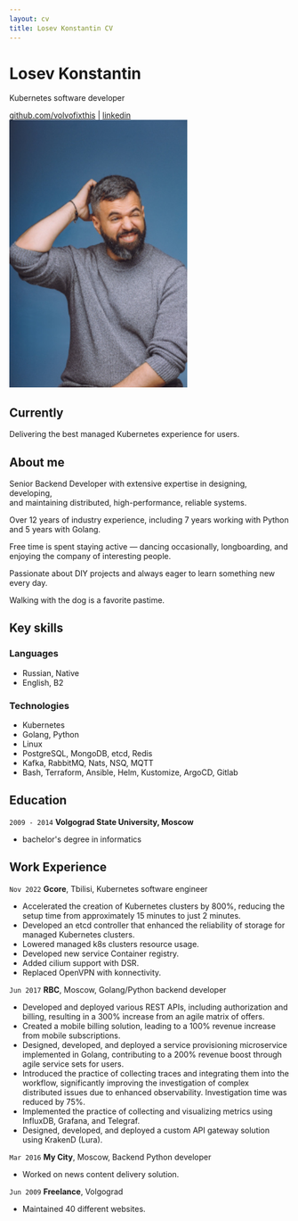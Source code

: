```yaml
---
layout: cv
title: Losev Konstantin CV
---
```

# Losev Konstantin
Kubernetes software developer

<div id="webaddress">
<a href="https://github.com/volvofixthis">github.com/volvofixthis</a>
| <a href="https://www.linkedin.com/in/konstantin-losev-574919252/">linkedin</a>
</div>
<img src="./media/photo3.jpg" height="480px">

## Currently

Delivering the best managed Kubernetes experience for users.

## About me

Senior Backend Developer with extensive expertise in designing, developing,  
and maintaining distributed, high-performance, reliable systems.  

Over 12 years of industry experience, including 7 years working with Python and 5 years with Golang.  

Free time is spent staying active — dancing occasionally, longboarding, and enjoying the company of interesting people.  

Passionate about DIY projects and always eager to learn something new every day.  

Walking with the dog is a favorite pastime.

## Key skills

### Languages

- Russian, Native
- English, B2

### Technologies
- Kubernetes
- Golang, Python
- Linux
- PostgreSQL, MongoDB, etcd, Redis
- Kafka, RabbitMQ, Nats, NSQ, MQTT
- Bash, Terraform, Ansible, Helm, Kustomize, ArgoCD, Gitlab

## Education

`2009 - 2014`
__Volgograd State University, Moscow__

- bachelor's degree in informatics

## Work Experience

`Nov 2022`
__Gcore__, Tbilisi, Kubernetes software engineer

- Accelerated the creation of Kubernetes clusters by 800%, reducing the setup time from approximately 15 minutes to just 2 minutes.
- Developed an etcd controller that enhanced the reliability of storage for managed Kubernetes clusters.
- Lowered managed k8s clusters resource usage.
- Developed new service Container registry.
- Added cilium support with DSR.
- Replaced OpenVPN with konnectivity.

`Jun 2017`
__RBC__, Moscow, Golang/Python backend developer

- Developed and deployed various REST APIs, including authorization and billing, resulting in a 300% increase from an agile matrix of offers.
- Created a mobile billing solution, leading to a 100% revenue increase from mobile subscriptions.
- Designed, developed, and deployed a service provisioning microservice implemented in Golang, contributing to a 200% revenue boost through agile service sets for users.
- Introduced the practice of collecting traces and integrating them into the workflow, significantly improving the investigation of complex distributed issues due to enhanced observability. Investigation time was reduced by 75%.
- Implemented the practice of collecting and visualizing metrics using InfluxDB, Grafana, and Telegraf.
- Designed, developed, and deployed a custom API gateway solution using KrakenD (Lura).

`Mar 2016`
__My City__, Moscow, Backend Python developer

- Worked on news content delivery solution.

`Jun 2009`
__Freelance__, Volgograd

- Maintained 40 different websites.
